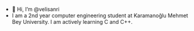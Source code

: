 - 👋 Hi, I’m @velisanri
- I am a 2nd year computer engineering student at Karamanoğlu Mehmet Bey University. I am actively learning C and C++.
